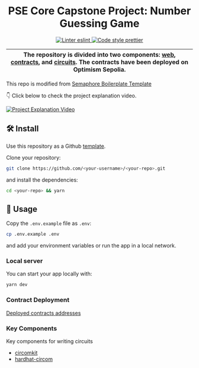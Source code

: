 <h1 align="center">
    PSE Core Capstone Project: Number Guessing Game
</h1>

<p align="center">
    <a href="https://eslint.org/">
        <img alt="Linter eslint" src="https://img.shields.io/badge/linter-eslint-8080f2?style=flat-square&logo=eslint">
    </a>
    <a href="https://prettier.io/">
        <img alt="Code style prettier" src="https://img.shields.io/badge/code%20style-prettier-f8bc45?style=flat-square&logo=prettier">
    </a>
</p>

| The repository is divided into two components: [web](./apps/web), [contracts](./apps/contracts), and [circuits](./apps/circuits). The contracts have been deployed on Optimism Sepolia. |
| ---------------------------------------------------------------------------------------------------------------------------------------------------------------------------------------- |

This repo is modified from [Semaphore Boilerplate Template](https://github.com/semaphore-protocol/boilerplate)

👇 Click below to check the project explanation video.

[![Project Explanation Video](http://img.youtube.com/vi/MrhGMfzsAX0/0.jpg)](https://youtu.be/MrhGMfzsAX0 "Project Explanation Video")


## 🛠 Install

Use this repository as a Github [template](https://github.com/semaphore-protocol/boilerplate/generate).

Clone your repository:

```bash
git clone https://github.com/<your-username>/<your-repo>.git
```

and install the dependencies:

```bash
cd <your-repo> && yarn
```

## 📜 Usage

Copy the `.env.example` file as `.env`:

```bash
cp .env.example .env
```

and add your environment variables or run the app in a local network.

### Local server

You can start your app locally with:

```bash
yarn dev
```

### Contract Deployment

[Deployed contracts addresses](./docs/deployed-addresses.md)

### Key Components

Key components for writing circuits

- [circomkit](https://github.com/erhant/circomkit/tree/main)
- [hardhat-circom](https://github.com/projectsophon/hardhat-circom)
